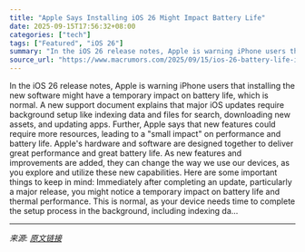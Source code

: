 ```yaml
---
title: "Apple Says Installing iOS 26 Might Impact Battery Life"
date: 2025-09-15T17:56:32+08:00
categories: ["tech"]
tags: ["Featured", "iOS 26"]
summary: "In the iOS 26 release notes, Apple is warning iPhone users that installing the new software might have a temporary impact on battery life, which is normal. A new support document explains that major i"
source_url: "https://www.macrumors.com/2025/09/15/ios-26-battery-life-impact/"
---
```


In the iOS 26 release notes, Apple is warning iPhone users that installing the new software might have a temporary impact on battery life, which is normal. A new support document explains that major iOS updates require background setup like indexing data and files for search, downloading new assets, and updating apps. Further, Apple says that new features could require more resources, leading to a "small impact" on performance and battery life. Apple's hardware and software are designed together to deliver great performance and great battery life. As new features and improvements are added, they can change the way we use our devices, as you explore and utilize these new capabilities. Here are some important things to keep in mind: Immediately after completing an update, particularly a major release, you might notice a temporary impact on battery life and thermal performance. This is normal, as your device needs time to complete the setup process in the background, including indexing da...

---

*来源: [原文链接](https://www.macrumors.com/2025/09/15/ios-26-battery-life-impact/)*

